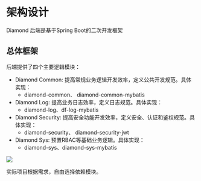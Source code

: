 # 架构设计
Diamond 后端是基于Spring Boot的二次开发框架

## 总体框架
后端提供了四个主要逻辑模块：
* Diamond Common: 提高常规业务逻辑开发效率，定义公共开发规范。具体实现：
    * diamond-common、 diamond-common-mybatis
* Diamond Log: 提高业务日志效率，定义日志规范。具体实现：
    * diamond-log、df-log-mybatis
* Diamond Security: 提高安全功能开发效率，定义安全、认证和鉴权规范。具体实现：
    * diamond-security、 diamond-security-jwt
* Diamond Sys: 预置RBAC等基础业务逻辑。具体实现：
    * diamond-sys、diamond-sys-mybatis
    

![](../image/9/baseuse.png)   

实际项目根据需求，自由选择依赖模块。

